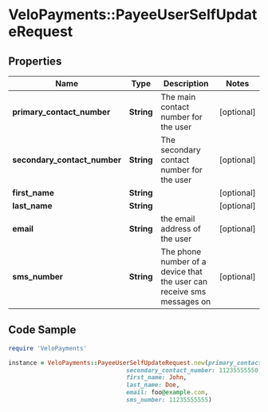 # VeloPayments::PayeeUserSelfUpdateRequest

## Properties

Name | Type | Description | Notes
------------ | ------------- | ------------- | -------------
**primary_contact_number** | **String** | The main contact number for the user  | [optional] 
**secondary_contact_number** | **String** | The secondary contact number for the user  | [optional] 
**first_name** | **String** |  | [optional] 
**last_name** | **String** |  | [optional] 
**email** | **String** | the email address of the user | [optional] 
**sms_number** | **String** | The phone number of a device that the user can receive sms messages on  | [optional] 

## Code Sample

```ruby
require 'VeloPayments'

instance = VeloPayments::PayeeUserSelfUpdateRequest.new(primary_contact_number: 11235555555,
                                 secondary_contact_number: 11235555550,
                                 first_name: John,
                                 last_name: Doe,
                                 email: foo@example.com,
                                 sms_number: 11235555555)
```


